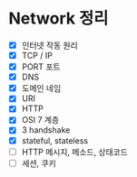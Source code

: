 # Network 정리

- [X] 인터넷 작동 원리
- [X] TCP / IP
- [X] PORT 포트
- [X] DNS
- [X] 도메인 네임
- [X] URI
- [X] HTTP
- [X] OSI 7 계층
- [X] 3 handshake
- [X] stateful, stateless
- [ ] HTTP 메시지, 메소드, 상태코드
- [ ] 세션, 쿠키
